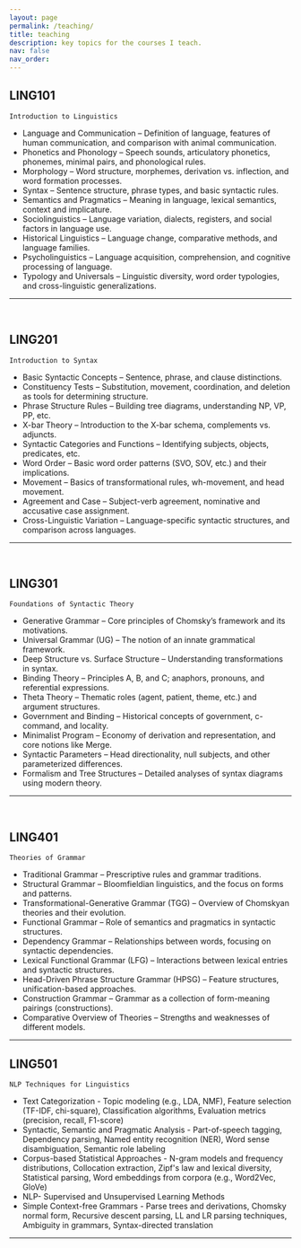 ```yaml
---
layout: page
permalink: /teaching/
title: teaching
description: key topics for the courses I teach. 
nav: false
nav_order:
---
```



## LING101
`Introduction to Linguistics`
* Language and Communication – Definition of language, features of human communication, and comparison with animal communication.
* Phonetics and Phonology – Speech sounds, articulatory phonetics, phonemes, minimal pairs, and phonological rules.
* Morphology – Word structure, morphemes, derivation vs. inflection, and word formation processes.
* Syntax – Sentence structure, phrase types, and basic syntactic rules.
* Semantics and Pragmatics – Meaning in language, lexical semantics, context and implicature.
* Sociolinguistics – Language variation, dialects, registers, and social factors in language use.
* Historical Linguistics – Language change, comparative methods, and language families.
* Psycholinguistics – Language acquisition, comprehension, and cognitive processing of language.
* Typology and Universals – Linguistic diversity, word order typologies, and cross-linguistic generalizations.

---
<br>

## LING201
`Introduction to Syntax`
* Basic Syntactic Concepts – Sentence, phrase, and clause distinctions.
* Constituency Tests – Substitution, movement, coordination, and deletion as tools for determining structure.
* Phrase Structure Rules – Building tree diagrams, understanding NP, VP, PP, etc.
* X-bar Theory – Introduction to the X-bar schema, complements vs. adjuncts.
* Syntactic Categories and Functions – Identifying subjects, objects, predicates, etc.
* Word Order – Basic word order patterns (SVO, SOV, etc.) and their implications.
* Movement – Basics of transformational rules, wh-movement, and head movement.
* Agreement and Case – Subject-verb agreement, nominative and accusative case assignment.
* Cross-Linguistic Variation – Language-specific syntactic structures, and comparison across languages.

---
<br>

## LING301
`Foundations of Syntactic Theory`
* Generative Grammar – Core principles of Chomsky’s framework and its motivations.
* Universal Grammar (UG) – The notion of an innate grammatical framework.
* Deep Structure vs. Surface Structure – Understanding transformations in syntax.
* Binding Theory – Principles A, B, and C; anaphors, pronouns, and referential expressions.
* Theta Theory – Thematic roles (agent, patient, theme, etc.) and argument structures.
* Government and Binding – Historical concepts of government, c-command, and locality.
* Minimalist Program – Economy of derivation and representation, and core notions like Merge.
* Syntactic Parameters – Head directionality, null subjects, and other parameterized differences.
* Formalism and Tree Structures – Detailed analyses of syntax diagrams using modern theory.

---
<br>

## LING401
`Theories of Grammar`
* Traditional Grammar – Prescriptive rules and grammar traditions.
* Structural Grammar – Bloomfieldian linguistics, and the focus on forms and patterns.
* Transformational-Generative Grammar (TGG) – Overview of Chomskyan theories and their evolution.
* Functional Grammar – Role of semantics and pragmatics in syntactic structures.
* Dependency Grammar – Relationships between words, focusing on syntactic dependencies.
* Lexical Functional Grammar (LFG) – Interactions between lexical entries and syntactic structures.
* Head-Driven Phrase Structure Grammar (HPSG) – Feature structures, unification-based approaches.
* Construction Grammar – Grammar as a collection of form-meaning pairings (constructions).
* Comparative Overview of Theories – Strengths and weaknesses of different models.

---

## LING501
`NLP Techniques for Linguistics`
* Text Categorization - Topic modeling (e.g., LDA, NMF), Feature selection (TF-IDF, chi-square), Classification algorithms, Evaluation metrics (precision, recall, F1-score)
* Syntactic, Semantic and Pragmatic Analysis - Part-of-speech tagging, Dependency parsing, Named entity recognition (NER), Word sense disambiguation, Semantic role labeling
* Corpus-based Statistical Approaches - N-gram models and frequency distributions, Collocation extraction, Zipf's law and lexical diversity, Statistical parsing, Word embeddings from corpora (e.g., Word2Vec, GloVe)
* NLP- Supervised and Unsupervised Learning Methods
* Simple Context-free Grammars - Parse trees and derivations, Chomsky normal form, Recursive descent parsing, LL and LR parsing techniques, Ambiguity in grammars, Syntax-directed translation

---